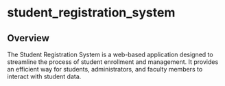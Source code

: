# student_registration_system
 
## Overview
The Student Registration System is a web-based application designed to streamline the process of student enrollment and management. It provides an efficient way for students, administrators, and faculty members to interact with student data.
